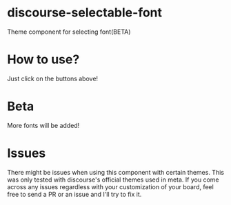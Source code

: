 # discourse-selectable-font
Theme component for selecting font(BETA)
# How to use?
Just click on the buttons above!
# Beta
More fonts will be added!
# Issues
There might be issues when using this component with certain themes. This was only tested with discourse's official themes used in meta. If you come across any issues regardless with your customization of your board, feel free to send a PR or an issue and I'll try to fix it. 
